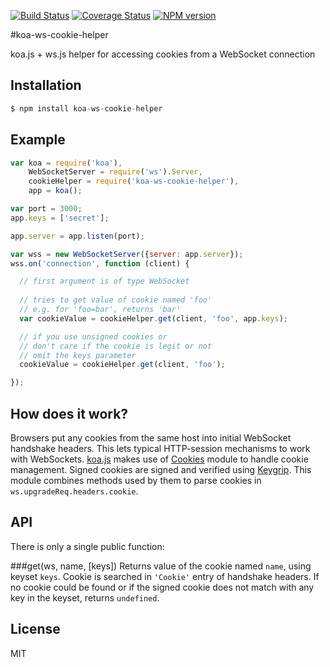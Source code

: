 [![Build Status](https://travis-ci.org/anilanar/koa-ws-cookie-helper.svg?branch=master)](https://travis-ci.org/anilanar/koa-ws-cookie-helper) [![Coverage Status](http://img.shields.io/coveralls/anilanar/koa-ws-cookie-helper.svg)](https://coveralls.io/r/anilanar/koa-ws-cookie-helper?branch=master)
[![NPM version](https://badge.fury.io/js/koa-ws-cookie-helper.svg)](http://badge.fury.io/js/koa-ws-cookie-helper)

#koa-ws-cookie-helper

koa.js + ws.js helper for accessing cookies from a WebSocket connection

## Installation

```js
$ npm install koa-ws-cookie-helper
```

## Example

```js
var koa = require('koa'),
    WebSocketServer = require('ws').Server,
    cookieHelper = require('koa-ws-cookie-helper'),
    app = koa();

var port = 3000;
app.keys = ['secret'];

app.server = app.listen(port);

var wss = new WebSocketServer({server: app.server});
wss.on('connection', function (client) {

  // first argument is of type WebSocket
  
  // tries to get value of cookie named 'foo'
  // e.g. for 'foo=bar', returns 'bar'
  var cookieValue = cookieHelper.get(client, 'foo', app.keys);

  // if you use unsigned cookies or 
  // don't care if the cookie is legit or not
  // omit the keys parameter
  cookieValue = cookieHelper.get(client, 'foo'); 

});
```

## How does it work?
Browsers put any cookies from the same host into initial WebSocket handshake headers. This lets typical HTTP-session mechanisms to work with WebSockets. [koa.js](http://github.com/koajs/koa) makes use of [Cookies](http://github.com/expressjs/cookies) module to handle cookie management. Signed cookies are signed and verified using [Keygrip](http://github.com/expressjs/keygrip). This module combines methods used by them to parse cookies in `ws.upgradeReq.headers.cookie`.

## API
There is only a single public function:

###get(ws, name, [keys])
Returns value of the cookie named `name`, using keyset `keys`. Cookie is searched in `'Cookie'` entry of handshake headers. If no cookie could be found or if the signed cookie does not match with any key in the keyset, returns `undefined`.

## License
MIT